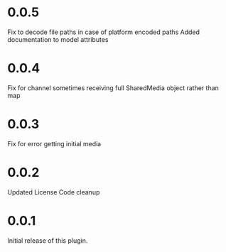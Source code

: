 # 0.0.5
Fix to decode file paths in case of platform encoded paths
Added documentation to model attributes
# 0.0.4
Fix for channel sometimes receiving full SharedMedia object rather than map
# 0.0.3
Fix for error getting initial media
# 0.0.2
Updated License
Code cleanup
# 0.0.1
Initial release of this plugin.
